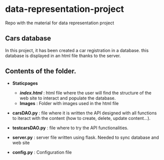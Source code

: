 # data-representation-project
Repo with the material for data representation project

## Cars database

In this project, it has been created a car registration in a database. this database is displayed in an html file thanks to the server.

## Contents of the folder.

- **Staticpages**
    - ***index.html*** : html file where the user will find the structure of the web site to interact and populate the database.
    - **Images** :  Folder with images used in the html file

- **carsDAO.py** : file where it is written the API designed with all functions to iteract with the content (how to create, delete, update content...).

- **testcarsDAO.py** : file where to try the API functionalities.

- **server.py** : server file written using flask. Needed to sync database and web site

- **config.py** :  Configuration file

